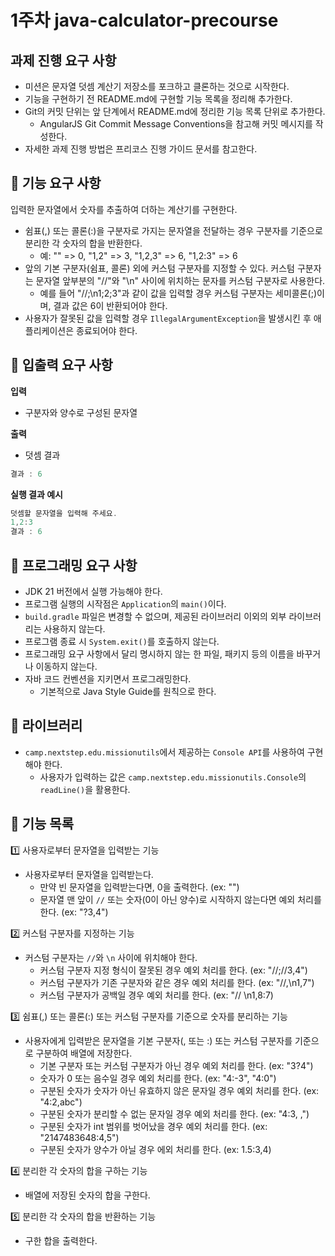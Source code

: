 # 1주차 java-calculator-precourse

## 과제 진행 요구 사항
- 미션은 문자열 덧셈 계산기 저장소를 포크하고 클론하는 것으로 시작한다.
- 기능을 구현하기 전 README.md에 구현할 기능 목록을 정리해 추가한다.
- Git의 커밋 단위는 앞 단계에서 README.md에 정리한 기능 목록 단위로 추가한다.
  - AngularJS Git Commit Message Conventions을 참고해 커밋 메시지를 작성한다.
- 자세한 과제 진행 방법은 프리코스 진행 가이드 문서를 참고한다.

## 🎯 기능 요구 사항
입력한 문자열에서 숫자를 추출하여 더하는 계산기를 구현한다.

- 쉼표(,) 또는 콜론(:)을 구분자로 가지는 문자열을 전달하는 경우 구분자를 기준으로 분리한 각 숫자의 합을 반환한다.
  - 예: "" => 0, "1,2" => 3, "1,2,3" => 6, "1,2:3" => 6
- 앞의 기본 구분자(쉼표, 콜론) 외에 커스텀 구분자를 지정할 수 있다. 커스텀 구분자는 문자열 앞부분의 "//"와 "\n" 사이에 위치하는 문자를 커스텀 구분자로 사용한다.
  - 예를 들어 "//;\n1;2;3"과 같이 값을 입력할 경우 커스텀 구분자는 세미콜론(;)이며, 결과 값은 6이 반환되어야 한다.
- 사용자가 잘못된 값을 입력할 경우 `IllegalArgumentException`을 발생시킨 후 애플리케이션은 종료되어야 한다.

## 🎯 입출력 요구 사항
**입력**
- 구분자와 양수로 구성된 문자열

**출력**
- 덧셈 결과 
```java
결과 : 6
```

**실행 결과 예시**
```java
덧셈할 문자열을 입력해 주세요.
1,2:3
결과 : 6
```

## 🎯 프로그래밍 요구 사항
- JDK 21 버전에서 실행 가능해야 한다.
- 프로그램 실행의 시작점은 `Application`의 `main()`이다.
- `build.gradle` 파일은 변경할 수 없으며, 제공된 라이브러리 이외의 외부 라이브러리는 사용하지 않는다.
- 프로그램 종료 시 `System.exit()`를 호출하지 않는다.
- 프로그래밍 요구 사항에서 달리 명시하지 않는 한 파일, 패키지 등의 이름을 바꾸거나 이동하지 않는다.
- 자바 코드 컨벤션을 지키면서 프로그래밍한다.
  - 기본적으로 Java Style Guide를 원칙으로 한다.
 
## 🎯 라이브러리
- `camp.nextstep.edu.missionutils`에서 제공하는 `Console API`를 사용하여 구현해야 한다.
  - 사용자가 입력하는 값은 `camp.nextstep.edu.missionutils.Console`의 `readLine()`을 활용한다.

## 🎯 기능 목록
1️⃣ 사용자로부터 문자열을 입력받는 기능
- 사용자로부터 문자열을 입력받는다.
  - 만약 빈 문자열을 입력받는다면, 0을 출력한다. (ex: "")
  - 문자열 맨 앞이  `//` 또는 숫자(0이 아닌 양수)로 시작하지 않는다면 예외 처리를 한다. (ex: "?3,4")

2️⃣ 커스텀 구분자를 지정하는 기능 
- 커스텀 구분자는 `//`와 `\n` 사이에 위치해야 한다.
  - 커스텀 구분자 지정 형식이 잘못된 경우 예외 처리를 한다. (ex: "//;//3,4")
  - 커스텀 구분자가 기존 구분자와 같은 경우 예외 처리를 한다. (ex: "//,\\n1,7")
  - 커스텀 구분자가 공백일 경우 예외 처리를 한다. (ex: "// \\n1,8:7)

3️⃣ 쉼표(,) 또는 콜론(:) 또는 커스텀 구분자를 기준으로 숫자를 분리하는 기능
- 사용자에게 입력받은 문자열을 기본 구분자(, 또는 :) 또는 커스텀 구분자를 기준으로 구분하여 배열에 저장한다.
  - 기본 구분자 또는 커스텀 구분자가 아닌 경우 예외 처리를 한다. (ex: "3?4")
  - 숫자가 0 또는 음수일 경우 예외 처리를 한다. (ex: "4:-3", "4:0")
  - 구분된 숫자가 숫자가 아닌 유효하지 않은 문자일 경우 예외 처리를 한다. (ex: "4:2,abc")
  - 구분된 숫자가 분리할 수 없는 문자일 경우 예외 처리를 한다. (ex: "4:3, ,")
  - 구분된 숫자가 int 범위를 벗어났을 경우 예외 처리를 한다. (ex: "2147483648:4,5")
  - 구분된 숫자가 양수가 아닐 경우 에외 처리를 한다. (ex: 1.5:3,4)

4️⃣ 분리한 각 숫자의 합을 구하는 기능
- 배열에 저장된 숫자의 합을 구한다.

5️⃣ 분리한 각 숫자의 합을 반환하는 기능
- 구한 합을 출력한다.